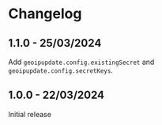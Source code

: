 # Changelog

## 1.1.0 - 25/03/2024

Add `geoipupdate.config.existingSecret` and `geoipupdate.config.secretKeys`.

## 1.0.0 - 22/03/2024

Initial release
